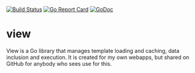 [![Build Status](https://travis-ci.org/muhlemmer/view.svg?branch=master)](https://travis-ci.org/muhlemmer/view)
[![Go Report Card](https://goreportcard.com/badge/github.com/muhlemmer/view)](https://goreportcard.com/report/github.com/muhlemmer/view)
[![GoDoc](https://godoc.org/github.com/muhlemmer/view?status.svg)](https://godoc.org/github.com/muhlemmer/view)
# view
View is a Go library that manages template loading and caching, data inclusion and execution. It is created for my own webapps, but shared on GitHub for anybody who sees use for this.
